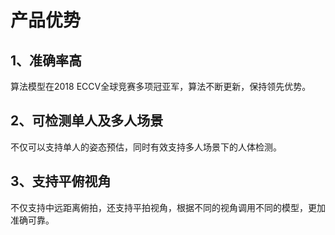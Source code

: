 # 产品优势

## 1、准确率高

算法模型在2018 ECCV全球竞赛多项冠亚军，算法不断更新，保持领先优势。

## 2、可检测单人及多人场景

不仅可以支持单人的姿态预估，同时有效支持多人场景下的人体检测。

## 3、支持平俯视角

不仅支持中远距离俯拍，还支持平拍视角，根据不同的视角调用不同的模型，更加准确可靠。